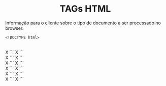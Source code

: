 <h1 style ="text-align: center;">TAGs HTML</h1>
  

Informação para o cliente sobre o tipo de documento a ser processado no browser.
```
<!DOCTYPE html>
```
<br>
X
```
X
```
<br>
X
```
X
```
<br>
X
```
X
```
<br>
X
```
X
```
<br>
X
```
X
```
<br>
X
```
X
```